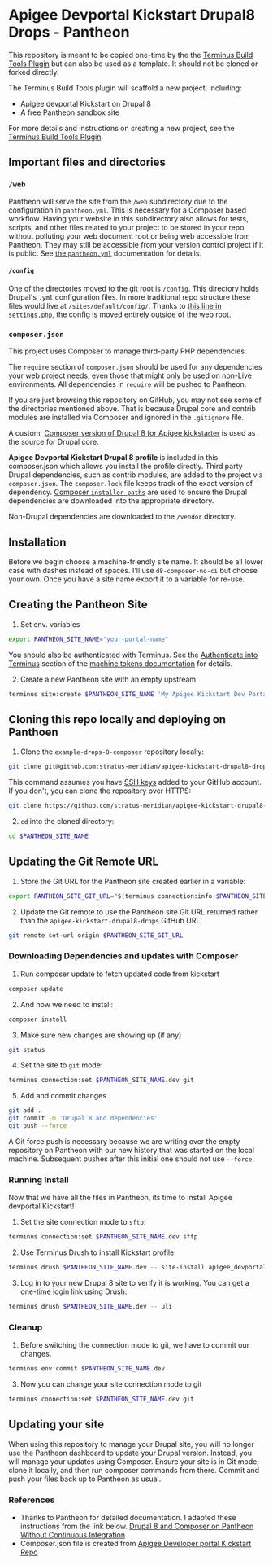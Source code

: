 
# Apigee Devportal Kickstart Drupal8 Drops - Pantheon

This repository is meant to be copied one-time by the the [Terminus Build Tools Plugin](https://github.com/pantheon-systems/terminus-build-tools-plugin) but can also be used as a template. It should not be cloned or forked directly.

The Terminus Build Tools plugin will scaffold a new project, including:

* Apigee devportal Kickstart on Drupal 8
* A free Pantheon sandbox site

For more details and instructions on creating a new project, see the [Terminus Build Tools Plugin](https://github.com/pantheon-systems/terminus-build-tools-plugin/).

## Important files and directories

### `/web`

Pantheon will serve the site from the `/web` subdirectory due to the configuration in `pantheon.yml`. This is necessary for a Composer based workflow. Having your website in this subdirectory also allows for tests, scripts, and other files related to your project to be stored in your repo without polluting your web document root or being web accessible from Pantheon. They may still be accessible from your version control project if it is public. See [the `pantheon.yml`](https://pantheon.io/docs/pantheon-yml/#nested-docroot) documentation for details.

#### `/config`

One of the directories moved to the git root is `/config`. This directory holds Drupal's `.yml` configuration files. In more traditional repo structure these files would live at `/sites/default/config/`. Thanks to [this line in `settings.php`](https://github.com/pantheon-systems/example-drops-8-composer/blob/54c84275cafa66c86992e5232b5e1019954e98f3/web/sites/default/settings.php#L19), the config is moved entirely outside of the web root.

### `composer.json`
This project uses Composer to manage third-party PHP dependencies.

The `require` section of `composer.json` should be used for any dependencies your web project needs, even those that might only be used on non-Live environments. All dependencies in `require` will be pushed to Pantheon.

If you are just browsing this repository on GitHub, you may not see some of the directories mentioned above. That is because Drupal core and contrib modules are installed via Composer and ignored in the `.gitignore` file.

A custom, [Composer version of Drupal 8 for Apigee kickstarter](https://github.com/apigee/devportal-kickstart-project-composer) is used as the source for Drupal core.

**Apigee Devportal Kickstart Drupal 8 profile** is included in this composer.json which allows you install the profile directly. Third party Drupal dependencies, such as contrib modules, are added to the project via `composer.json`. The `composer.lock` file keeps track of the exact version of dependency. [Composer `installer-paths`](https://getcomposer.org/doc/faqs/how-do-i-install-a-package-to-a-custom-path-for-my-framework.md#how-do-i-install-a-package-to-a-custom-path-for-my-framework-) are used to ensure the Drupal dependencies are downloaded into the appropriate directory.

Non-Drupal dependencies are downloaded to the `/vendor` directory.

## Installation
Before we begin choose a machine-friendly site name. It should be all lower case with dashes instead of spaces. I'll use `d8-composer-no-ci` but choose your own. Once you have a site name export it to a variable for re-use.

## Creating the Pantheon Site
 1. Set env. variables

  ```bash
export PANTHEON_SITE_NAME="your-portal-name"
```
You should also be authenticated with Terminus. See the  [Authenticate into Terminus](https://pantheon.io/docs/machine-tokens/#authenticate-into-terminus)  section of the  [machine tokens documentation](https://pantheon.io/docs/machine-tokens)  for details.

 2. Create a new Pantheon site with an empty upstream

  ```bash
terminus site:create $PANTHEON_SITE_NAME 'My Apigee Kickstart Dev Portal' empty
```

## Cloning this repo locally and deploying on Panthoen

 1. Clone the `example-drops-8-composer` repository locally:
 ```bash
git clone git@github.com:stratus-meridian/apigee-kickstart-drupal8-drops.git $PANTHEON_SITE_NAME
```
This command assumes you have [SSH keys](https://pantheon.io/docs/ssh-keys/) added to your GitHub account. If you don't, you can clone the repository over HTTPS:
```bash
git clone https://github.com/stratus-meridian/apigee-kickstart-drupal8-drops.git $PANTHEON_SITE_NAME
```
 2. `cd` into the cloned directory:
 ```bash
cd $PANTHEON_SITE_NAME
```
## Updating the Git Remote URL

 1. Store the Git URL for the Pantheon site created earlier in a variable:
```bash
export PANTHEON_SITE_GIT_URL="$(terminus connection:info $PANTHEON_SITE_NAME.dev --field=git_url)"
```
 2. Update the Git remote to use the Pantheon site Git URL returned rather than the `apigee-kickstart-drupal8-drops` GitHub URL:
 ```bash
git remote set-url origin $PANTHEON_SITE_GIT_URL
 ```

### Downloading Dependencies and updates with Composer

 1. Run composer update to fetch updated code from kickstart
```bash
composer update
```
 2. And now we need to install:
 ```bash
composer install
```
 3.  Make sure new changes are showing up (if any)
```bash
git status
```
 4. Set the site to `git` mode:
 ```bash
terminus connection:set $PANTHEON_SITE_NAME.dev git
```
 5. Add and commit changes
 ```bash
git add .
git commit -m 'Drupal 8 and dependencies'
git push --force
```
A Git force push is necessary because we are writing over the empty repository on Pantheon with our new history that was started on the local machine. Subsequent pushes after this initial one should not use `--force`:

### Running Install
Now that we have all the files in Pantheon, its time to install Apigee devportal Kickstart!

 1. Set the site connection mode to `sftp`:
```bash
terminus connection:set $PANTHEON_SITE_NAME.dev sftp
```
 2. Use Terminus Drush to install Kickstart profile:
 ```bash
terminus drush $PANTHEON_SITE_NAME.dev -- site-install apigee_devportal_kickstart -y
```
 3. Log in to your new Drupal 8 site to verify it is working. You can get a one-time login link using Drush:
 ```bash
terminus drush $PANTHEON_SITE_NAME.dev -- uli
```

### Cleanup

 1. Before switching the connection mode to git, we have to commit our changes.
 ```bash
terminus env:commit $PANTHEON_SITE_NAME.dev
```
 3. Now you can change your site connection mode to git
```bash
terminus connection:set $PANTHEON_SITE_NAME.dev git
```

## Updating your site

When using this repository to manage your Drupal site, you will no longer use the Pantheon dashboard to update your Drupal version. Instead, you will manage your updates using Composer. Ensure your site is in Git mode, clone it locally, and then run composer commands from there.  Commit and push your files back up to Pantheon as usual.


### References

 - Thanks to Pantheon for detailed documentation. I adapted these
   instructions from the link below.  [Drupal 8 and Composer on Pantheon
   Without Continuous
   Integration](https://pantheon.io/docs/guides/drupal-8-composer-no-ci)
 - Composer.json file is created from [Apigee Developer portal Kickstart
   Repo](https://github.com/apigee/devportal-kickstart-project-composer)
